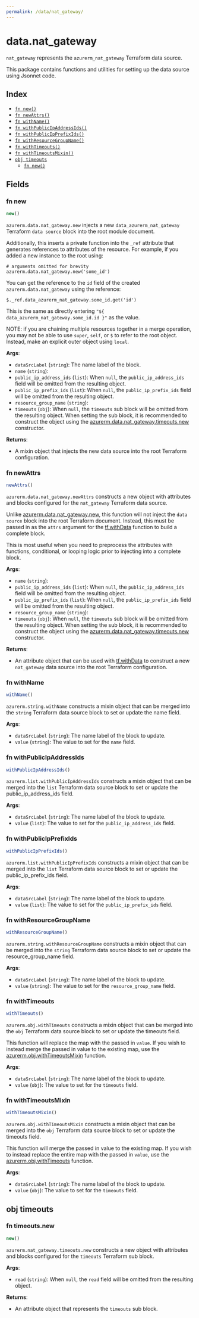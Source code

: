 ```yaml
---
permalink: /data/nat_gateway/
---
```


# data.nat_gateway

`nat_gateway` represents the `azurerm_nat_gateway` Terraform data source.



This package contains functions and utilities for setting up the data source using Jsonnet code.


## Index

* [`fn new()`](#fn-new)
* [`fn newAttrs()`](#fn-newattrs)
* [`fn withName()`](#fn-withname)
* [`fn withPublicIpAddressIds()`](#fn-withpublicipaddressids)
* [`fn withPublicIpPrefixIds()`](#fn-withpublicipprefixids)
* [`fn withResourceGroupName()`](#fn-withresourcegroupname)
* [`fn withTimeouts()`](#fn-withtimeouts)
* [`fn withTimeoutsMixin()`](#fn-withtimeoutsmixin)
* [`obj timeouts`](#obj-timeouts)
  * [`fn new()`](#fn-timeoutsnew)

## Fields

### fn new

```ts
new()
```


`azurerm.data.nat_gateway.new` injects a new `data_azurerm_nat_gateway` Terraform `data source`
block into the root module document.

Additionally, this inserts a private function into the `_ref` attribute that generates references to attributes of the
resource. For example, if you added a new instance to the root using:

    # arguments omitted for brevity
    azurerm.data.nat_gateway.new('some_id')

You can get the reference to the `id` field of the created `azurerm.data.nat_gateway` using the reference:

    $._ref.data_azurerm_nat_gateway.some_id.get('id')

This is the same as directly entering `"${ data_azurerm_nat_gateway.some_id.id }"` as the value.

NOTE: if you are chaining multiple resources together in a merge operation, you may not be able to use `super`, `self`,
or `$` to refer to the root object. Instead, make an explicit outer object using `local`.

**Args**:
  - `dataSrcLabel` (`string`): The name label of the block.
  - `name` (`string`): 
  - `public_ip_address_ids` (`list`):  When `null`, the `public_ip_address_ids` field will be omitted from the resulting object.
  - `public_ip_prefix_ids` (`list`):  When `null`, the `public_ip_prefix_ids` field will be omitted from the resulting object.
  - `resource_group_name` (`string`): 
  - `timeouts` (`obj`):  When `null`, the `timeouts` sub block will be omitted from the resulting object. When setting the sub block, it is recommended to construct the object using the [azurerm.data.nat_gateway.timeouts.new](#fn-nat_gatewaytimeoutsnew) constructor.

**Returns**:
- A mixin object that injects the new data source into the root Terraform configuration.


### fn newAttrs

```ts
newAttrs()
```


`azurerm.data.nat_gateway.newAttrs` constructs a new object with attributes and blocks configured for the `nat_gateway`
Terraform data source.

Unlike [azurerm.data.nat_gateway.new](#fn-nat_gatewaynew), this function will not inject the `data source`
block into the root Terraform document. Instead, this must be passed in as the `attrs` argument for the
[tf.withData](https://github.com/tf-libsonnet/core/tree/main/docs#fn-withdata) function to build a complete block.

This is most useful when you need to preprocess the attributes with functions, conditional, or looping logic prior to
injecting into a complete block.

**Args**:
  - `name` (`string`): 
  - `public_ip_address_ids` (`list`):  When `null`, the `public_ip_address_ids` field will be omitted from the resulting object.
  - `public_ip_prefix_ids` (`list`):  When `null`, the `public_ip_prefix_ids` field will be omitted from the resulting object.
  - `resource_group_name` (`string`): 
  - `timeouts` (`obj`):  When `null`, the `timeouts` sub block will be omitted from the resulting object. When setting the sub block, it is recommended to construct the object using the [azurerm.data.nat_gateway.timeouts.new](#fn-nat_gatewaytimeoutsnew) constructor.

**Returns**:
  - An attribute object that can be used with [tf.withData](https://github.com/tf-libsonnet/core/tree/main/docs#fn-withdata) to construct a new `nat_gateway` data source into the root Terraform configuration.


### fn withName

```ts
withName()
```

`azurerm.string.withName` constructs a mixin object that can be merged into the `string`
Terraform data source block to set or update the name field.



**Args**:
  - `dataSrcLabel` (`string`): The name label of the block to update.
  - `value` (`string`): The value to set for the `name` field.


### fn withPublicIpAddressIds

```ts
withPublicIpAddressIds()
```

`azurerm.list.withPublicIpAddressIds` constructs a mixin object that can be merged into the `list`
Terraform data source block to set or update the public_ip_address_ids field.



**Args**:
  - `dataSrcLabel` (`string`): The name label of the block to update.
  - `value` (`list`): The value to set for the `public_ip_address_ids` field.


### fn withPublicIpPrefixIds

```ts
withPublicIpPrefixIds()
```

`azurerm.list.withPublicIpPrefixIds` constructs a mixin object that can be merged into the `list`
Terraform data source block to set or update the public_ip_prefix_ids field.



**Args**:
  - `dataSrcLabel` (`string`): The name label of the block to update.
  - `value` (`list`): The value to set for the `public_ip_prefix_ids` field.


### fn withResourceGroupName

```ts
withResourceGroupName()
```

`azurerm.string.withResourceGroupName` constructs a mixin object that can be merged into the `string`
Terraform data source block to set or update the resource_group_name field.



**Args**:
  - `dataSrcLabel` (`string`): The name label of the block to update.
  - `value` (`string`): The value to set for the `resource_group_name` field.


### fn withTimeouts

```ts
withTimeouts()
```

`azurerm.obj.withTimeouts` constructs a mixin object that can be merged into the `obj`
Terraform data source block to set or update the timeouts field.

This function will replace the map with the passed in `value`. If you wish to instead merge the
passed in value to the existing map, use the [azurerm.obj.withTimeoutsMixin](TODO) function.

**Args**:
  - `dataSrcLabel` (`string`): The name label of the block to update.
  - `value` (`obj`): The value to set for the `timeouts` field.


### fn withTimeoutsMixin

```ts
withTimeoutsMixin()
```

`azurerm.obj.withTimeoutsMixin` constructs a mixin object that can be merged into the `obj`
Terraform data source block to set or update the timeouts field.

This function will merge the passed in value to the existing map. If you wish
to instead replace the entire map with the passed in `value`, use the [azurerm.obj.withTimeouts](TODO)
function.


**Args**:
  - `dataSrcLabel` (`string`): The name label of the block to update.
  - `value` (`obj`): The value to set for the `timeouts` field.


## obj timeouts



### fn timeouts.new

```ts
new()
```


`azurerm.nat_gateway.timeouts.new` constructs a new object with attributes and blocks configured for the `timeouts`
Terraform sub block.



**Args**:
  - `read` (`string`):  When `null`, the `read` field will be omitted from the resulting object.

**Returns**:
  - An attribute object that represents the `timeouts` sub block.
